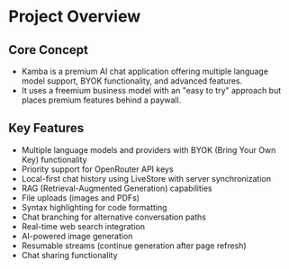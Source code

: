 # Project Overview

## Core Concept

- Kamba is a premium AI chat application offering multiple language model support, BYOK functionality, and advanced features.
- It uses a freemium business model with an "easy to try" approach but places premium features behind a paywall.

## Key Features

- Multiple language models and providers with BYOK (Bring Your Own Key) functionality
- Priority support for OpenRouter API keys
- Local-first chat history using LiveStore with server synchronization
- RAG (Retrieval-Augmented Generation) capabilities
- File uploads (images and PDFs)
- Syntax highlighting for code formatting
- Chat branching for alternative conversation paths
- Real-time web search integration
- AI-powered image generation
- Resumable streams (continue generation after page refresh)
- Chat sharing functionality
